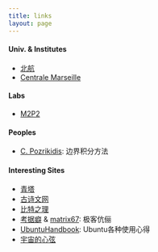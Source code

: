 ```yaml
---
title: links
layout: page
---
```


#### Univ. & Institutes
- [北航](http://www.buaa.edu.cn/)
- [Centrale Marseille](https://www.centrale-marseille.fr/)


#### Labs
- [M2P2](http://www.m2p2.fr/)


#### Peoples
- [C. Pozrikidis](http://dehesa.freeshell.org/): 边界积分方法


#### Interesting Sites
- [青塔](http://www.cingta.com/main.html)
- [古诗文网](http://www.gushiwen.org/)
- [比特之理](http://www.kylen314.com/)
- [考据癖](http://localhost-8080.com/) & [matrix67](http://www.matrix67.com/): 极客伉俪
- [UbuntuHandbook](http://ubuntuhandbook.org/): Ubuntu各种使用心得
- [宇宙的心弦](https://www.physixfan.com/)
